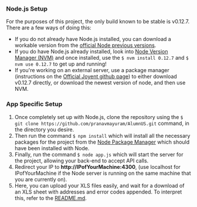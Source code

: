 
### Node.js Setup
For the purposes of this project, the only build known to be stable is v0.12.7. There are a few ways of doing this:
* If you do not already have Node.js installed, you can download a workable version from the <a href="https://nodejs.org/download/release/v0.12.7/">official Node previous versions</a>.
* If you do have Node.js already installed, look into <a href="https://www.npmjs.com/package/nvm">Node Version Manager (NVM)</a> and once installed, use the ````$ nvm install 0.12.7```` and ````$ nvm use 0.12.7```` to get up and running!
* If you're working on an external server, use a package manager (instructions on the <a href="https://github.com/joyent/node/wiki/installing-node.js-via-package-manager">Official Joyent github page</a>) to either download v0.12.7 directly, or download the newest version of node, and then use NVM.

### App Specific Setup
1. Once completely set up with Node.js, clone the repository using the ````$ git clone https://github.com/pranavmayuram/AlumnUS.git```` command, in the directory you desire.
2. Then run the command ````$ npm install```` which will install all the necessary packages for the project from the <a href="https://www.npmjs.com/">Node Package Manager</a> which should have been installed with Node.
3. Finally, run the command ````$ node app.js```` which will start the server for the project, allowing your back-end to accept API calls.
4. Redirect your IP to **http://IPofYourMachine:4300**, (use localhost for IPofYourMachine if the Node server is running on the same machine that you are currently on).
5. Here, you can upload your XLS files easily, and wait for a download of an XLS sheet with addresses and error codes appended. To interpret this, refer to the <a href="./README.md">README.md</a>.
